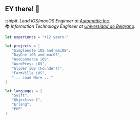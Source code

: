 ## EY there! 👋

:shipit: _Lead iOS/macOS Engineer at [Automattic Inc](www.automattic.com)._<br/>
📚 _Information Technology Engineer at [Universidad de Belgrano](www.ub.edu.ar)._

```swift
let experience = "+12 years!"

let projects = [
   "Simplenote iOS and macOS",
   "DayOne iOS and macOS",
   "WooCommerce iOS",
   "WordPress iOS",
   "Glyder iOS (Founder!)",
   "FarmVille iOS",
   "... Load More ..."
]

let languages = [
   "Swift",
   "Objective C",
   "Erlang",
   "PHP"
]
```
